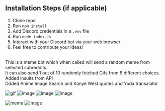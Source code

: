 ## Installation Steps (if applicable)

1. Clone repo
2. Run `npm install`
3. Add Discord credentials in a `.env` file
3. Run `node index.js`
4. Interact with your Discord bot via your web browser
5. Feel free to contribute your ideas!

<br/>
This is a meme bot which when called will send a random meme from selected subreddits.<br/>
It can also send 1 out of 10 randomly fetched Gifs from 6 different choices.<br/>
Added insults from API<br/>
Ddded Anime Image Search and Kanye West quotes and Yoda transalator
<br/>

![gif](https://user-images.githubusercontent.com/56029311/115148239-50fbcc00-a07c-11eb-830f-5da5345d56c4.png)
![image](https://user-images.githubusercontent.com/56029311/115998046-11485d80-a603-11eb-8b12-e9ecef04eb61.png)
![image](https://user-images.githubusercontent.com/56029311/115998055-186f6b80-a603-11eb-956e-1adb88de6b1a.png)
![image](https://user-images.githubusercontent.com/56029311/115998057-1c9b8900-a603-11eb-8c3b-2fd0d42ddbf6.png)

![meme](https://user-images.githubusercontent.com/56029311/115148232-4b05eb00-a07c-11eb-8b63-e0bb3fd30f83.png)
![image](https://user-images.githubusercontent.com/56029311/115243294-663a2e80-a140-11eb-9985-e566de86fab6.png)
